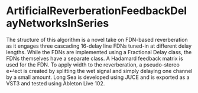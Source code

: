# ArtificialReverberationFeedbackDelayNetworksInSeries

The structure of this algorithm is a novel take on FDN-based reverberation as it engages three cascading 16-delay line FDNs tuned-in at different delay lengths. While the FDNs are implemented using a Fractional Delay class, the FDNs themselves have a separate class. A Hadamard feedback matrix is used for the FDN. To apply width to the reverberation, a pseudo-stereo e↵ect is created by splitting the wet signal and simply delaying one channel by a small amount. Long Sea is developed using JUCE and is exported as a VST3 and tested using Ableton Live 102.
